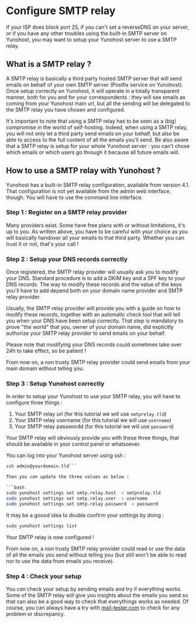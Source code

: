 # Configure SMTP relay

If your ISP does block port 25, if you can't set a reverseDNS on your server, or if you have any other troubles using the built-in SMTP server on Yunohost, you may want to setup your Yunohost server to use a SMTP relay.

## What is a SMTP relay ?

A SMTP relay is basically a third party hosted SMTP server that will send emails on behalf of your own SMTP server (Postfix service on Yunohost).
Once setup correctly on Yunohost, it will operate in a totally transparent manner, both for you and for your correspondents : they will see emails as coming from your Yunohost main url, but all the sending will be delegated to the SMTP relay you have chosen and configured.

<div class="alert alert-warning" markdown="1">
<span class="glyphicon glyphicon-warning-sign"></span> 
It's important to note that using a SMTP relay has to be seen as a (big) compromise in the world of self-hosting. Indeed, when using a SMTP relay, you will not only let a third party send emails on your behalf, but also be able to access to the full content of all the emails you'll send. Be also aware that a SMTP relay is setup for your whole Yunohost server : you can't chose which emails or which users go through it because all future emails will.
</div>

## How to use a SMTP relay with Yunohost ?

Yunohost has a built-in SMTP relay configuration, available from version 4.1. That configuration is not yet available from the admin web interface, though. You will have to use the command line interface.

### Step 1 : Register on a SMTP relay provider

Many providers exist. Some have free plans with or without limitations, it's up to you. As written above, you have to be careful with your choice as you will basically handover all your emails to that third party. Whether you can trust it or not, that's your call !

### Step 2 : Setup your DNS records correctly

Once registered, the SMTP relay provider will usually ask you to modify your DNS.
Standard procedure is to add a DKIM key and a SPF key to your DNS records.
The way to modify these records and the value of the keys you'll have to add depend both on your domain name provider and SMTP relay provider.

Usually, the SMTP relay provider will provide you with a guide on how to modify these records, together with an automatic check tool that will tell you when your DNS have been setup correctly. That step is mandatory to prove "the world" that you, owner of your domain name, did explicitly authorize your SMTP relay provider to send emails on your behalf. 

Please note that modifying your DNS records could sometimes take over 24h to take effect, so be patient !

<div class="alert alert-warning" markdown="1">
<span class="glyphicon glyphicon-warning-sign"></span> 
From now on, a non trusty SMTP relay provider could send emails from your main domain without telling you.
</div>

### Step 3 : Setup Yunohost correctly

In order to setup your Yunohost to use your SMTP relay, you will have to configure three things :
1. Your SMTP relay url (for this tutorial we will use `smtprelay.tld`)
2. Your SMTP relay username (for this tutorial we will use `username`)
3. Your SMTP relay passwordd (for this tutorial we will use `password`)

Your SMTP relay will obviously provide you with these three things, that should be available in your control panel or whatsoever.

You can log into your Yunohost server using ssh :
```bash
ssh admin@yourdomain.tld```

Then you can update the three values as below :

```bash
sudo yunohost settings set smtp.relay.host -v smtprelay.tld
sudo yunohost settings set smtp.relay.user -v username
sudo yunohost settings set smtp.relay.password -v password
```

It may be a goood idea to double confirm your settings by doing :

```bash
sudo yunohost settings list
```

Your SMTP relay is now configured !

<div class="alert alert-warning" markdown="1">
<span class="glyphicon glyphicon-warning-sign"></span> 
From now on, a non trusty SMTP relay provider could read or use the data of all the emails you send without telling you (but still won't be able to read nor to use the data from emails you receive).
</div>

### Step 4 : Check your setup

You can check your setup by sending emails and try if everything works.
Some of the SMTP relay will give you insights about the emails you send so that can also be a good way to check that everythings works as needed.
Of course, you can always have a try with [mail-tester.com](mail-tester.com) to check for any problem or discrepancy.

